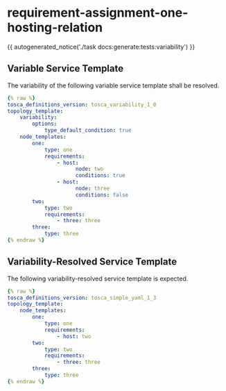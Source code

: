 # requirement-assignment-one-hosting-relation

{{ autogenerated_notice('./task docs:generate:tests:variability') }}


## Variable Service Template

The variability of the following variable service template shall be resolved.

```yaml linenums="1"
{% raw %}
tosca_definitions_version: tosca_variability_1_0
topology_template:
    variability:
        options:
            type_default_condition: true
    node_templates:
        one:
            type: one
            requirements:
                - host:
                      node: two
                      conditions: true
                - host:
                      node: three
                      conditions: false
        two:
            type: two
            requirements:
                - three: three
        three:
            type: three
{% endraw %}
```




## Variability-Resolved Service Template

The following variability-resolved service template is expected.

```yaml linenums="1"
{% raw %}
tosca_definitions_version: tosca_simple_yaml_1_3
topology_template:
    node_templates:
        one:
            type: one
            requirements:
                - host: two
        two:
            type: two
            requirements:
                - three: three
        three:
            type: three
{% endraw %}
```

